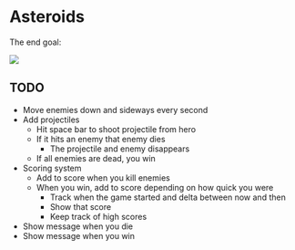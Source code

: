 # Asteroids

The end goal:

![](http://a2.mzstatic.com/us/r30/Purple4/v4/14/43/c6/1443c61c-a087-2a0b-ba23-d89cab57a232/screen568x568.jpeg)

## TODO

- Move enemies down and sideways every second
- Add projectiles
    - Hit space bar to shoot projectile from hero
    - If it hits an enemy that enemy dies
        - The projectile and enemy disappears
    - If all enemies are dead, you win
- Scoring system
    - Add to score when you kill enemies
    - When you win, add to score depending on how quick you were
      - Track when the game started and delta between now and then
      - Show that score
      - Keep track of high scores
- Show message when you die
- Show message when you win
